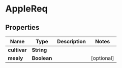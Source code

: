 

# AppleReq


## Properties

Name | Type | Description | Notes
------------ | ------------- | ------------- | -------------
**cultivar** | **String** |  | 
**mealy** | **Boolean** |  |  [optional]



